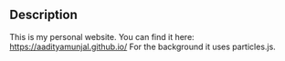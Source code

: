 ## Description

This is my personal website. You can find it here: https://aadityamunjal.github.io/ For the background it uses particles.js.
